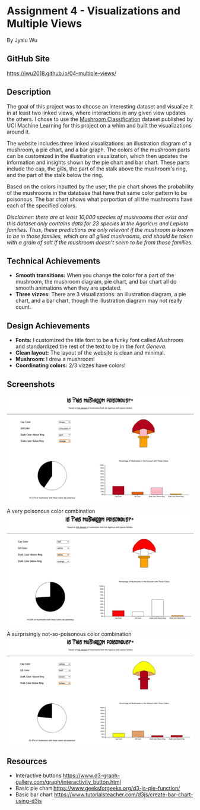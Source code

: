 Assignment 4 - Visualizations and Multiple Views  
===
By Jyalu Wu

GitHub Site
---
https://jwu2018.github.io/04-multiple-views/


Description
---

The goal of this project was to choose an interesting dataset and visualize it in at least two linked views, where interactions in any given view updates the others. I chose to use the [Mushroom Classification](https://www.kaggle.com/uciml/mushroom-classification) dataset published by UCI Machine Learning for this project on a whim and built the visualizations around it.

The website includes three linked visualizations: an illustration diagram of a mushroom, a pie chart, and a bar graph. The colors of the mushroom parts can be customized in the illustration visualization, which then updates the information and insights shown by the pie chart and bar chart. These parts include the cap, the gills, the part of the stalk above the mushroom's ring, and the part of the stalk below the ring.

Based on the colors inputted by the user, the pie chart shows the probability of the mushrooms in the database that have that same color pattern to be poisonous. The bar chart shows what porportion of all the mushrooms have each of the specified colors.

*Disclaimer: there are at least 10,000 species of mushrooms that exist and this dataset only contains data for 23 species in the Agaricus and Lepiota families. Thus, these predictions are only relevant if the mushroom is known to be in those families, which are all gilled mushrooms, and should be taken with a grain of salt if the mushroom doesn't seem to be from those families.*


Technical Achievements
---
- **Smooth transitions:** When you change the color for a part of the mushroom, the mushroom diagram, pie chart, and bar chart all do smooth animations when they are updated.
- **Three vizzes:** There are 3 visualizations: an illustration diagram, a pie chart, and a bar chart, though the illustration diagram may not really count.


Design Achievements
---
- **Fonts:** I customized the title font to be a funky font called *Mushroom* and standardized the rest of the text to be in the font *Geneva*.
- **Clean layout:** The layout of the website is clean and minimal.
- **Mushroom:** I drew a mushroom!
- **Coordinating colors:** 2/3 vizzes have colors!


Screenshots
---
![Website screenshot](/screenshots/pretty-shroom.png)

A very poisonous color combination
![Very poisonous](/screenshots/very-poisonous.png)

A surprisingly not-so-poisonous color combination
![Not so poisonous](/screenshots/surprisingly-not-poisonous.png)


Resources
---
- Interactive buttons https://www.d3-graph-gallery.com/graph/interactivity_button.html
- Basic pie chart https://www.geeksforgeeks.org/d3-js-pie-function/
- Basic bar chart https://www.tutorialsteacher.com/d3js/create-bar-chart-using-d3js